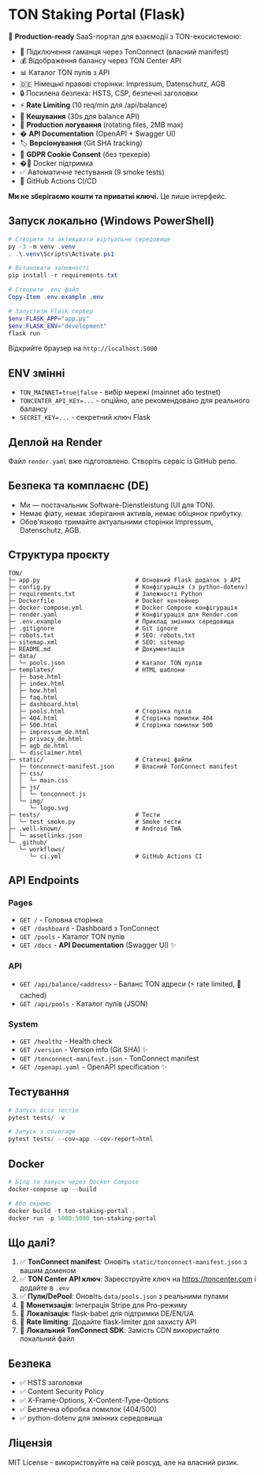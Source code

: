 # TON Staking Portal (Flask)

🚀 **Production-ready** SaaS-портал для взаємодії з TON-екосистемою:
- 🔐 Підключення гаманця через TonConnect (власний manifest)
- 💰 Відображення балансу через TON Center API
- 📊 Каталог TON пулів з API
- 🇩🇪 Німецькі правові сторінки: Impressum, Datenschutz, AGB
- 🔒 Посилена безпека: HSTS, CSP, безпечні заголовки
- ⚡ **Rate Limiting** (10 req/min для /api/balance)
- 💾 **Кешування** (30s для balance API)
- 📝 **Production логування** (rotating files, 2MB max)
- � **API Documentation** (OpenAPI + Swagger UI)
- 🏷️ **Версіонування** (Git SHA tracking)
- 🍪 **GDPR Cookie Consent** (без трекерів)
- �🐳 Docker підтримка
- ✅ Автоматичне тестування (9 smoke tests)
- 🤖 GitHub Actions CI/CD

**Ми не зберігаємо кошти та приватні ключі.** Це лише інтерфейс.

## Запуск локально (Windows PowerShell)

```powershell
# Створити та активувати віртуальне середовище
py -3 -m venv .venv
. .\.venv\Scripts\Activate.ps1

# Встановити залежності
pip install -r requirements.txt

# Створити .env файл
Copy-Item .env.example .env

# Запустити Flask сервер
$env:FLASK_APP="app.py"
$env:FLASK_ENV="development"
flask run
```

Відкрийте браузер на `http://localhost:5000`

## ENV змінні

- `TON_MAINNET=true|false` - вибір мережі (mainnet або testnet)
- `TONCENTER_API_KEY=...` - опційно, але рекомендовано для реального балансу
- `SECRET_KEY=...` - секретний ключ Flask

## Деплой на Render

Файл `render.yaml` вже підготовлено. Створіть сервіс із GitHub репо.

## Безпека та комплаєнс (DE)

- Ми — постачальник Software-Dienstleistung (UI для TON).
- Немає фіату, немає зберігання активів, немає обіцянок прибутку.
- Обов'язково тримайте актуальними сторінки Impressum, Datenschutz, AGB.

## Структура проєкту

```
TON/
├─ app.py                           # Основний Flask додаток з API
├─ config.py                        # Конфігурація (з python-dotenv)
├─ requirements.txt                 # Залежності Python
├─ Dockerfile                       # Docker контейнер
├─ docker-compose.yml               # Docker Compose конфігурація
├─ render.yaml                      # Конфігурація для Render.com
├─ .env.example                     # Приклад змінних середовища
├─ .gitignore                       # Git ignore
├─ robots.txt                       # SEO: robots.txt
├─ sitemap.xml                      # SEO: sitemap
├─ README.md                        # Документація
├─ data/
│  └─ pools.json                    # Каталог TON пулів
├─ templates/                       # HTML шаблони
│  ├─ base.html
│  ├─ index.html
│  ├─ how.html
│  ├─ faq.html
│  ├─ dashboard.html
│  ├─ pools.html                    # Сторінка пулів
│  ├─ 404.html                      # Сторінка помилки 404
│  ├─ 500.html                      # Сторінка помилки 500
│  ├─ impressum_de.html
│  ├─ privacy_de.html
│  ├─ agb_de.html
│  └─ disclaimer.html
├─ static/                          # Статичні файли
│  ├─ tonconnect-manifest.json      # Власний TonConnect manifest
│  ├─ css/
│  │  └─ main.css
│  ├─ js/
│  │  └─ tonconnect.js
│  └─ img/
│     └─ logo.svg
├─ tests/                           # Тести
│  └─ test_smoke.py                 # Smoke тести
├─ .well-known/                     # Android TWA
│  └─ assetlinks.json
└─ .github/
   └─ workflows/
      └─ ci.yml                     # GitHub Actions CI
```

## API Endpoints

### Pages
- `GET /` - Головна сторінка
- `GET /dashboard` - Dashboard з TonConnect
- `GET /pools` - Каталог TON пулів
- `GET /docs` - **API Documentation** (Swagger UI) ✨

### API
- `GET /api/balance/<address>` - Баланс TON адреси (⚡ rate limited, 💾 cached)
- `GET /api/pools` - Каталог пулів (JSON)

### System
- `GET /healthz` - Health check
- `GET /version` - Version info (Git SHA) ✨
- `GET /tonconnect-manifest.json` - TonConnect manifest
- `GET /openapi.yaml` - OpenAPI specification ✨

## Тестування

```powershell
# Запуск всіх тестів
pytest tests/ -v

# Запуск з coverage
pytest tests/ --cov=app --cov-report=html
```

## Docker

```powershell
# Білд та запуск через Docker Compose
docker-compose up --build

# Або окремо
docker build -t ton-staking-portal .
docker run -p 5000:5000 ton-staking-portal
```

## Що далі?

1. ✅ **TonConnect manifest**: Оновіть `static/tonconnect-manifest.json` з вашим доменом
2. ✅ **TON Center API ключ**: Зареєструйте ключ на https://toncenter.com і додайте в `.env`
3. ✅ **Пули/DePool**: Оновіть `data/pools.json` з реальними пулами
4. 🔄 **Монетизація**: Інтеграція Stripe для Pro-режиму
5. 🔄 **Локалізація**: flask-babel для підтримки DE/EN/UA
6. 🔄 **Rate limiting**: Додайте flask-limiter для захисту API
7. 🔄 **Локальний TonConnect SDK**: Замість CDN використайте локальний файл

## Безпека

- ✅ HSTS заголовки
- ✅ Content Security Policy
- ✅ X-Frame-Options, X-Content-Type-Options
- ✅ Безпечна обробка помилок (404/500)
- ✅ python-dotenv для змінних середовища

## Ліцензія

MIT License - використовуйте на свій розсуд, але на власний ризик.
